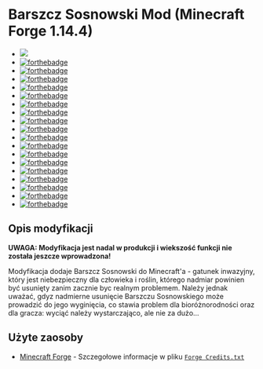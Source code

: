 # Barszcz Sosnowski Mod (Minecraft Forge 1.14.4)
 * ![](https://github.com/ZSPWrzesnia-team/BarszczSosnowskiMod/workflows/Build%20mod%20on%20code%20change/badge.svg)
 * [![forthebadge](https://forthebadge.com/images/badges/powered-by-electricity.svg)](https://forthebadge.com) 
 * [![forthebadge](https://forthebadge.com/images/badges/uses-badges.svg)](https://forthebadge.com) 
 * [![forthebadge](https://forthebadge.com/images/badges/made-with-crayons.svg)](https://forthebadge.com) 
 * [![forthebadge](https://forthebadge.com/images/badges/as-seen-on-tv.svg)](https://forthebadge.com) 
 * [![forthebadge](https://forthebadge.com/images/badges/ages-12.svg)](https://forthebadge.com) 
 * [![forthebadge](https://forthebadge.com/images/badges/built-by-developers.svg)](https://forthebadge.com) 
 * [![forthebadge](https://forthebadge.com/images/badges/built-with-science.svg)](https://forthebadge.com) 
 * [![forthebadge](https://forthebadge.com/images/badges/built-with-swag.svg)](https://forthebadge.com) 
 * [![forthebadge](https://forthebadge.com/images/badges/check-it-out.svg)](https://forthebadge.com) 
 * [![forthebadge](https://forthebadge.com/images/badges/designed-in-ms-paint.svg)](https://forthebadge.com) 
 * [![forthebadge](https://forthebadge.com/images/badges/for-you.svg)](https://forthebadge.com) 
 * [![forthebadge](https://forthebadge.com/images/badges/made-with-java.svg)](https://forthebadge.com) 
 * [![forthebadge](https://forthebadge.com/images/badges/makes-people-smile.svg)](https://forthebadge.com) 
 * [![forthebadge](https://forthebadge.com/images/badges/powered-by-oxygen.svg)](https://forthebadge.com) 
 * [![forthebadge](https://forthebadge.com/images/badges/powered-by-water.svg)](https://forthebadge.com) 
 * [![forthebadge](https://forthebadge.com/images/badges/reading-6th-grade-level.svg)](https://forthebadge.com)
 * [![forthebadge](https://forthebadge.com/images/badges/you-didnt-ask-for-this.svg)](https://forthebadge.com) 
 * [![forthebadge](https://forthebadge.com/images/badges/60-percent-of-the-time-works-every-time.svg)](https://forthebadge.com)
 
## Opis modyfikacji 
  **UWAGA: Modyfikacja jest nadal w produkcji i wiekszość funkcji nie została jeszcze wprowadzona!**
  
 Modyfikacja dodaje Barszcz Sosnowski do Minecraft'a - gatunek inwazyjny, który jest niebezpieczny dla człowieka i roślin, którego nadmiar powinien być usunięty zanim zacznie byc realnym problemem.
 Należy jednak uważać, gdyz nadmierne usunięcie Barszczu Sosnowskiego może prowadzić do jego wyginięcia, co stawia problem dla bioróżnorodności oraz dla gracza: wyciąć należy wystarczająco, ale nie za dużo...

## Użyte zaosoby
* [Minecraft Forge](http://files.minecraftforge.net/) - Szczegołowe informacje w pliku [`Forge Credits.txt`](https://github.com/ZSPWrzesnia-team/BarszczSosnowskiMod/blob/master/Forge%20Credits.txt)